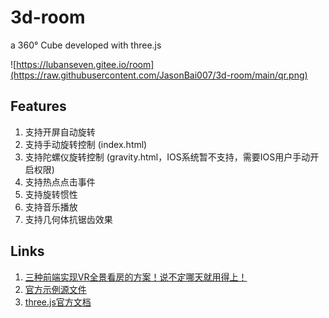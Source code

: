 # 3d-room
a 360° Cube developed with three.js

![https://lubanseven.gitee.io/room](https://raw.githubusercontent.com/JasonBai007/3d-room/main/qr.png)

## Features
1. 支持开屏自动旋转
2. 支持手动旋转控制 (index.html)
3. 支持陀螺仪旋转控制 (gravity.html，IOS系统暂不支持，需要IOS用户手动开启权限)
4. 支持热点点击事件
5. 支持旋转惯性
6. 支持音乐播放
7. 支持几何体抗锯齿效果

## Links
1. [三种前端实现VR全景看房的方案！说不定哪天就用得上！](https://juejin.cn/post/6973865268426571784)
2. [官方示例源文件](https://github.com/mrdoob/three.js/blob/master/examples/webgl_panorama_cube.html)
3. [three.js官方文档](https://threejs.org/docs/index.html#manual/zh/introduction/Creating-a-scene)


